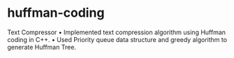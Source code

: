 # huffman-coding
Text Compressor
• Implemented text compression algorithm using Huffman 
coding in C++.
• Used Priority queue data structure and greedy algorithm
to generate Huffman Tree.
